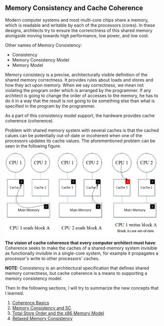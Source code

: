 ## Memory Consistency and Cache Coherence
Modern computer systems and most multi-core chips share a memory, which is readable and writable by each of the processors (cores). In these designs, architects try to ensure the correnctness of this shared memory alonigside moving towards high performance, low power, and low cost.

Other names of Memory Consistency:
- Consistency
- Memory Consistency Model
- Memory Model

Memory consistecy is a precise, architecturally visible definition of the shared memory correctness. It provides rules about loads and stores and how they act upon memory. When we say correctness, we mean not violating the program order which is arranged by the programmer. If any architect is going to change the order of accesses to the memory, he has to do it in a way that the result is not going to be something else than what is specified in the program by the programmer.

As a part of this consistency model support, the hardware provides cache coherence (coherence).

Problem with shared memory system with several caches is that the cached calues can be potentially out-of-date or incoherent when one of the processors updates its cache values. The aforementioned problem can be seen in the following figure.

![Cache coherence problem](img/01-cache_coherence_problem.png)

**The vision of cache coherence that every computer architect must have**: Coherence seeks to make the caches of a shared-memory system invisible as functionally invisible in a single-core system, for example it propagates a processor's write to other processors' caches.

**NOTE:** Consistency is an architectural specification that defines shared memory correctness, but cache coherence is a means to supporting a memory consistency model.

Then In the following sections, I will try to summarize the new concepts that I learned.

1. [Coherence Basics](notes/01-coherence_basics.md)
2. [Memory Consistency and SC](notes/02-MC_SC.md)
3. [Total Store Order and the x86 Memory Model](notes/03-TSO.md)
4. [Relaxed Memory Consistency](notes/04-RMC.md)